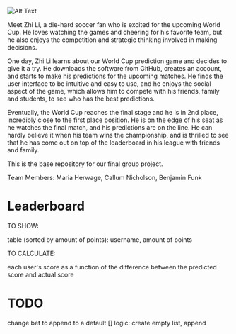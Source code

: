 ![Alt Text](https://media.tenor.com/u8OjCGfXy4UAAAAM/bailando-beaver.gif)

Meet Zhi Li, a die-hard soccer fan who is excited for the upcoming World Cup. He loves watching the games and cheering for his favorite team, but he also enjoys the competition and strategic thinking involved in making decisions.


One day, Zhi Li learns about our World Cup prediction game and decides to give it a try. He downloads the software from GitHub, creates an account, and starts to make his predictions for the upcoming matches. He finds the user interface to be intuitive and easy to use, and he enjoys the social aspect of the game, which allows him to compete with his friends, family and students, to see who has the best predictions. 

Eventually, the World Cup reaches the final stage and he is in 2nd place, incredibly close to the first place position. He is on the edge of his seat as he watches the final match, and his predictions are on the line. He can hardly believe it when his team wins the championship, and is thrilled to see that he has come out on top of the leaderboard in his league with friends and family. 

This is the base repository for our final group project.

Team Members: Maria Herwage, Callum Nicholson, Benjamin Funk


# Leaderboard

TO SHOW: 

table (sorted by amount of points):
    username, amount of points 

TO CALCULATE:

each user's score as a function of the difference between the predicted score and actual score

# TODO
change bet to append to a default []
    logic: create empty list, append
